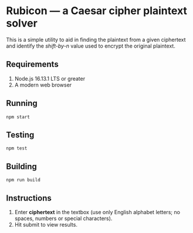 # Rubicon — a Caesar cipher plaintext solver

This is a simple utility to aid in finding the plaintext from a given ciphertext and identify the _shift-by-n_ value used to encrypt the original plaintext.

## Requirements

1. Node.js 16.13.1 LTS or greater
2. A modern web browser

## Running

```
npm start
```

## Testing

```
npm test
```
## Building
```
npm run build
```

## Instructions

1. Enter **ciphertext** in the textbox (use only English alphabet letters; no spaces, numbers or special characters).
2. Hit submit to view results.